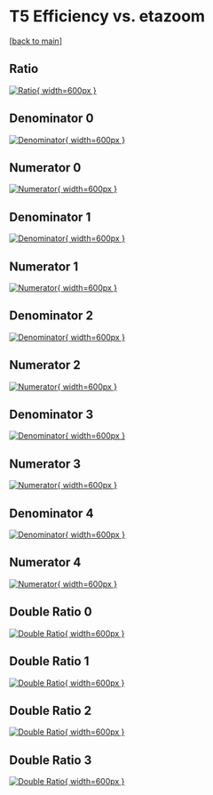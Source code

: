 # T5 Efficiency vs. etazoom

[[back to main](./)]



## Ratio

[![Ratio](../mtv/var/T5_base_0_0_eff_etazoom.png){ width=600px }](../mtv/var/T5_base_0_0_eff_etazoom.pdf)

## Denominator 0

[![Denominator](../mtv/den/T5_base_0_0_eff_etazoom_den0.png){ width=600px }](../mtv/den/T5_base_0_0_eff_etazoom_den0.pdf)

## Numerator 0

[![Numerator](../mtv/num/T5_base_0_0_eff_etazoom_num0.png){ width=600px }](../mtv/num/T5_base_0_0_eff_etazoom_num0.pdf)

## Denominator 1

[![Denominator](../mtv/den/T5_base_0_0_eff_etazoom_den1.png){ width=600px }](../mtv/den/T5_base_0_0_eff_etazoom_den1.pdf)

## Numerator 1

[![Numerator](../mtv/num/T5_base_0_0_eff_etazoom_num1.png){ width=600px }](../mtv/num/T5_base_0_0_eff_etazoom_num1.pdf)

## Denominator 2

[![Denominator](../mtv/den/T5_base_0_0_eff_etazoom_den2.png){ width=600px }](../mtv/den/T5_base_0_0_eff_etazoom_den2.pdf)

## Numerator 2

[![Numerator](../mtv/num/T5_base_0_0_eff_etazoom_num2.png){ width=600px }](../mtv/num/T5_base_0_0_eff_etazoom_num2.pdf)

## Denominator 3

[![Denominator](../mtv/den/T5_base_0_0_eff_etazoom_den3.png){ width=600px }](../mtv/den/T5_base_0_0_eff_etazoom_den3.pdf)

## Numerator 3

[![Numerator](../mtv/num/T5_base_0_0_eff_etazoom_num3.png){ width=600px }](../mtv/num/T5_base_0_0_eff_etazoom_num3.pdf)

## Denominator 4

[![Denominator](../mtv/den/T5_base_0_0_eff_etazoom_den4.png){ width=600px }](../mtv/den/T5_base_0_0_eff_etazoom_den4.pdf)

## Numerator 4

[![Numerator](../mtv/num/T5_base_0_0_eff_etazoom_num4.png){ width=600px }](../mtv/num/T5_base_0_0_eff_etazoom_num4.pdf)

## Double Ratio 0

[![Double Ratio](../mtv/ratio/T5_base_0_0_eff_etazoom_ratio0.png){ width=600px }](../mtv/ratio/T5_base_0_0_eff_etazoom_ratio0.pdf)

## Double Ratio 1

[![Double Ratio](../mtv/ratio/T5_base_0_0_eff_etazoom_ratio1.png){ width=600px }](../mtv/ratio/T5_base_0_0_eff_etazoom_ratio1.pdf)

## Double Ratio 2

[![Double Ratio](../mtv/ratio/T5_base_0_0_eff_etazoom_ratio2.png){ width=600px }](../mtv/ratio/T5_base_0_0_eff_etazoom_ratio2.pdf)

## Double Ratio 3

[![Double Ratio](../mtv/ratio/T5_base_0_0_eff_etazoom_ratio3.png){ width=600px }](../mtv/ratio/T5_base_0_0_eff_etazoom_ratio3.pdf)

